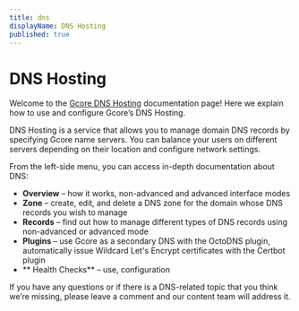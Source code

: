 ```yaml
---
title: dns
displayName: DNS Hosting
published: true
---
```

# DNS Hosting

Welcome to the <a href="https://gcore.com/dns" target="_blank">Gcore DNS Hosting</a> documentation page! Here we explain how to use and configure Gcore’s DNS Hosting.

DNS Hosting is a service that allows you to manage domain DNS records by specifying Gcore name servers. You can balance your users on different servers depending on their location and configure network settings.

From the left-side menu, you can access in-depth documentation about DNS:

- **Overview** – how it works, non-advanced and advanced interface modes
- **Zone** – create, edit, and delete a DNS zone for the domain whose DNS records you wish to manage
- **Records** – find out how to manage different types of DNS records using non-advanced or advanced mode
- **Plugins** – use Gcore as a secondary DNS with the OctoDNS plugin, automatically issue Wildcard Let's Encrypt certificates with the Certbot plugin
- ** Health Checks** – use, configuration

If you have any questions or if there is a DNS-related topic that you think we’re missing, please leave a comment and our content team will address it.
